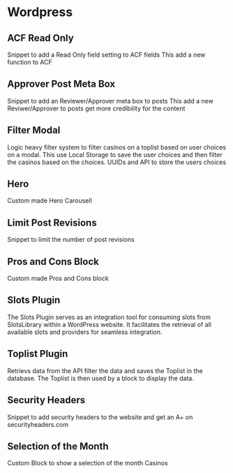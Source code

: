 # Wordpress

## ACF Read Only
Snippet to add a Read Only field setting to ACF fields
This add a new function to ACF

## Approver Post Meta Box
Snippet to add an Reviewer/Approver meta box to posts
This add a new Reviwer/Approver to posts get more credibility for the content

## Filter Modal
Logic heavy filter system to filter casinos on a toplist based on user choices on a modal.
This use Local Storage to save the user choices and then filter the casinos based on the choices.
UUIDs and API to store the users choices

## Hero
Custom made Hero Carousell

## Limit Post Revisions
Snippet to limit the number of post revisions

## Pros and Cons Block
Custom made Pros and Cons block

## Slots Plugin
The Slots Plugin serves as an integration tool for consuming slots from SlotsLibrary within a WordPress website. It facilitates the retrieval of all available slots and providers for seamless integration.

## Toplist Plugin
Retrievs data from the API filter the data and saves the Toplist in the database. The Toplist is then used by a block to display the data.

## Security Headers
Snippet to add security headers to the website and get an A+ on securityheaders.com

## Selection of the Month
Custom Block to show a selection of the month Casinos